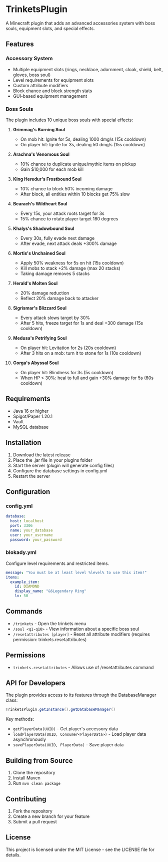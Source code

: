 # TrinketsPlugin

A Minecraft plugin that adds an advanced accessories system with boss souls, equipment slots, and special effects.

## Features

### Accessory System
- Multiple equipment slots (rings, necklace, adornment, cloak, shield, belt, gloves, boss soul)
- Level requirements for equipment slots
- Custom attribute modifiers
- Block chance and block strength stats
- GUI-based equipment management

### Boss Souls
The plugin includes 10 unique boss souls with special effects:

1. **Grimmag's Burning Soul**
   - On mob hit: Ignite for 5s, dealing 1000 dmg/s (15s cooldown)
   - On player hit: Ignite for 3s, dealing 50 dmg/s (15s cooldown)

2. **Arachna's Venomous Soul**
   - 10% chance to duplicate unique/mythic items on pickup
   - Gain $10,000 for each mob kill

3. **King Heredur's Frostbound Soul**
   - 10% chance to block 50% incoming damage
   - After block, all entities within 10 blocks get 75% slow

4. **Bearach's Wildheart Soul**
   - Every 15s, your attack roots target for 3s
   - 15% chance to rotate player target 180 degrees

5. **Khalys's Shadowbound Soul**
   - Every 30s, fully evade next damage
   - After evade, next attack deals +300% damage

6. **Mortis's Unchained Soul**
   - Apply 50% weakness for 5s on hit (15s cooldown)
   - Kill mobs to stack +2% damage (max 20 stacks)
   - Taking damage removes 5 stacks

7. **Herald's Molten Soul**
   - 20% damage reduction
   - Reflect 20% damage back to attacker

8. **Sigrismar's Blizzard Soul**
   - Every attack slows target by 30%
   - After 5 hits, freeze target for 1s and deal +300 damage (15s cooldown)

9. **Medusa's Petrifying Soul**
   - On player hit: Levitation for 2s (20s cooldown)
   - After 3 hits on a mob: turn it to stone for 1s (10s cooldown)

10. **Gorga's Abyssal Soul**
    - On player hit: Blindness for 3s (5s cooldown)
    - When HP < 30%: heal to full and gain +30% damage for 5s (60s cooldown)

## Requirements

- Java 16 or higher
- Spigot/Paper 1.20.1
- Vault
- MySQL database

## Installation

1. Download the latest release
2. Place the .jar file in your plugins folder
3. Start the server (plugin will generate config files)
4. Configure the database settings in config.yml
5. Restart the server

## Configuration

### config.yml
```yaml
database:
  host: localhost
  port: 3306
  name: your_database
  user: your_username
  password: your_password
```

### blokady.yml
Configure level requirements and restricted items.
```yaml
message: "You must be at least level %level% to use this item!"
items:
  example_item:
    id: DIAMOND
    display_name: "&6Legendary Ring"
    lv: 50
```

## Commands

- `/trinkets` - Open the trinkets menu
- `/soul <q1-q10>` - View information about a specific boss soul
- `/resetattributes [player]` - Reset all attribute modifiers (requires permission: trinkets.resetattributes)

## Permissions

- `trinkets.resetattributes` - Allows use of /resetattributes command

## API for Developers

The plugin provides access to its features through the DatabaseManager class:

```java
TrinketsPlugin.getInstance().getDatabaseManager()
```

Key methods:
- `getPlayerData(UUID)` - Get player's accessory data
- `loadPlayerData(UUID, Consumer<PlayerData>)` - Load player data asynchronously
- `savePlayerData(UUID, PlayerData)` - Save player data

## Building from Source

1. Clone the repository
2. Install Maven
3. Run `mvn clean package`

## Contributing

1. Fork the repository
2. Create a new branch for your feature
3. Submit a pull request

## License

This project is licensed under the MIT License - see the LICENSE file for details.
